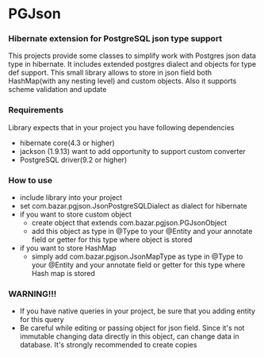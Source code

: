 # PGJson #

### Hibernate extension for PostgreSQL json type support ###

This projects provide some classes to simplify work with Postgres json data type in hibernate. It includes extended postgres dialect and objects for type def support. This small library allows to store in json field both HashMap(with any nesting level) and custom objects. Also it supports scheme validation and update

### Requirements ###

Library expects that in your project you have following dependencies
* hibernate core(4.3 or higher)
* jackson (1.9.13) want to add opportunity to support custom converter
* PostgreSQL driver(9.2 or higher)

### How to use ###
* include library into your project
* set com.bazar.pgjson.JsonPostgreSQLDialect as dialect for hibernate
* if you want to store custom object
    * create object that extends com.bazar.pgjson.PGJsonObject
    * add this object as type in @Type to your @Entity and your annotate field or getter for this type where object is stored
* if you want to store HashMap
    * simply add com.bazar.pgjson.JsonMapType as type in @Type to your @Entity and your annotate field or getter for this type where Hash map is stored

### WARNING!!! ####
* If you have native queries in your project, be sure that you adding entity for this query
* Be careful while editing or passing object for json field. Since it's not immutable changing data directly in this object, can change data in database. It's strongly recommended to create copies

